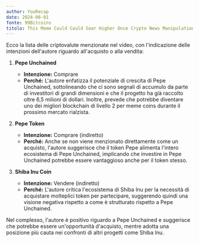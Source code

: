 ```yaml
---
author: YouRecap
date: 2024-08-01
fonte: 99Bitcoins
titolo: This Meme Could Could Soar Higher Once Crypto News Manipulation Calms Down!
---
```


Ecco la lista delle criptovalute menzionate nel video, con l'indicazione delle intenzioni dell'autore riguardo all'acquisto o alla vendita:

1. **Pepe Unchained**
   - **Intenzione:** Comprare
   - **Perché:** L'autore enfatizza il potenziale di crescita di Pepe Unchained, sottolineando che ci sono segnali di accumulo da parte di investitori di grandi dimensioni e che il progetto ha già raccolto oltre 6,5 milioni di dollari. Inoltre, prevede che potrebbe diventare uno dei migliori blockchain di livello 2 per meme coins durante il prossimo mercato rialzista.

2. **Pepe Token**
   - **Intenzione:** Comprare (indiretto)
   - **Perché:** Anche se non viene menzionato direttamente come un acquisto, l'autore suggerisce che il token Pepe alimenta l'intero ecosistema di Pepe Unchained, implicando che investire in Pepe Unchained potrebbe essere vantaggioso anche per il token stesso.

3. **Shiba Inu Coin**
   - **Intenzione:** Vendere (indiretto)
   - **Perché:** L'autore critica l'ecosistema di Shiba Inu per la necessità di acquistare molteplici token per partecipare, suggerendo quindi una visione negativa rispetto a come è strutturato rispetto a Pepe Unchained.

Nel complesso, l'autore è positivo riguardo a Pepe Unchained e suggerisce che potrebbe essere un'opportunità d'acquisto, mentre adotta una posizione più cauta nei confronti di altri progetti come Shiba Inu.
